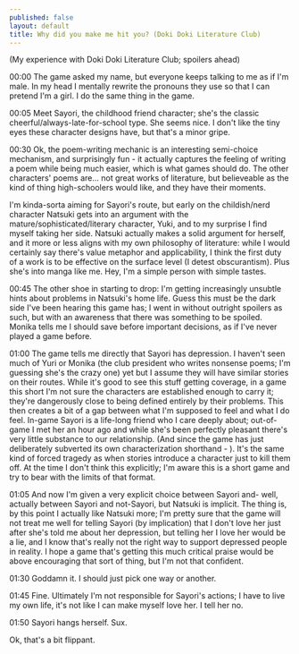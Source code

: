 ```yaml
---
published: false
layout: default
title: Why did you make me hit you? (Doki Doki Literature Club)
---
```

(My experience with Doki Doki Literature Club; spoilers ahead)

00:00 The game asked my name, but everyone keeps talking to me as if I'm male. In my head I mentally rewrite the pronouns they use so that I can pretend I'm a girl. I do the same thing in the game.

00:05 Meet Sayori, the childhood friend character; she's the classic cheerful/always-late-for-school type. She seems nice. I don't like the tiny eyes these character designs have, but that's a minor gripe.

00:30 Ok, the poem-writing mechanic is an interesting semi-choice mechanism, and surprisingly fun - it actually captures the feeling of writing a poem while being much easier, which is what games should do. The other characters' poems are... not great works of literature, but believeable as the kind of thing high-schoolers would like, and they have their moments.

I'm kinda-sorta aiming for Sayori's route, but early on the childish/nerd character Natsuki gets into an argument with the mature/sophisticated/literary character, Yuki, and to my surprise I find myself taking her side. Natsuki actually makes a solid argument for herself, and it more or less aligns with my own philosophy of literature: while I would certainly say there's value metaphor and applicability, I think the first duty of a work is to be effective on the surface level (I detest obscurantism). Plus she's into manga like me. Hey, I'm a simple person with simple tastes.

00:45 The other shoe in starting to drop: I'm getting increasingly unsubtle hints about problems in Natsuki's home life. Guess this must be the dark side I've been hearing this game has; I went in without outright spoilers as such, but with an awareness that there was something to be spoiled. Monika tells me I should save before important decisions, as if I've never played a game before.

01:00 The game tells me directly that Sayori has depression. I haven't seen much of Yuri or Monika (the club president who writes nonsense poems; I'm guessing she's the crazy one) yet but I assume they will have similar stories on their routes. While it's good to see this stuff getting coverage, in a game this short I'm not sure the characters are established enough to carry it; they're dangerously close to being defined entirely by their problems. This then creates a bit of a gap between what I'm supposed to feel and what I do feel. In-game Sayori is a life-long friend who I care deeply about; out-of-game I met her an hour ago and while she's been perfectly pleasant there's very little substance to our relationship. (And since the game has just deliberately subverted its own characterization shorthand - ). It's the same kind of forced tragedy as when stories introduce a character just to kill them off. At the time I don't think this explicitly; I'm aware this is a short game and try to bear with the limits of that format.

01:05 And now I'm given a very explicit choice between Sayori and- well, actually between Sayori and not-Sayori, but Natsuki is implicit. The thing is, by this point I actually like Natsuki more; I'm pretty sure that the game will not treat me well for telling Sayori (by implication) that I don't love her just after she's told me about her depression, but telling her I love her would be a lie, and I know that's really not the right way to support depressed people in reality. I hope a game that's getting this much critical praise would be above encouraging that sort of thing, but I'm not that confident.

01:30 Goddamn it. I should just pick one way or another.

01:45 Fine. Ultimately I'm not responsible for Sayori's actions; I have to live my own life, it's not like I can make myself love her. I tell her no.

01:50 Sayori hangs herself. Sux.

Ok, that's a bit flippant. 